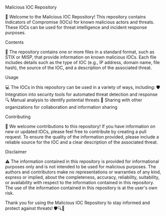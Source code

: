 Malicious IOC Repository

👋 Welcome to the Malicious IOC Repository! This repository contains Indicators of Compromise (IOCs) for known malicious actors and threats. These IOCs can be used for threat intelligence and incident response purposes.

Contents

📁 The repository contains one or more files in a standard format, such as STIX or MISP, that provide information on known malicious IOCs. Each file includes details such as the type of IOC (e.g., IP address, domain name, file hash), the source of the IOC, and a description of the associated threat.

Usage

💻 The IOCs in this repository can be used in a variety of ways, including:
🛡️ Integration into security tools for automated threat detection and response
🔍 Manual analysis to identify potential threats
🤝 Sharing with other organizations for collaboration and information sharing

Contributing

🙌 We welcome contributions to this repository! If you have information on new or updated IOCs, please feel free to contribute by creating a pull request. To ensure the quality of the information provided, please include a reliable source for the IOC and a clear description of the associated threat.

Disclaimer

⚠️ The information contained in this repository is provided for informational purposes only and is not intended to be used for malicious purposes. The authors and contributors make no representations or warranties of any kind, express or implied, about the completeness, accuracy, reliability, suitability, or availability with respect to the information contained in this repository. The use of the information contained in this repository is at the user's own risk.

Thank you for using the Malicious IOC Repository to stay informed and protect against threats! 🛡️🔍🤝
